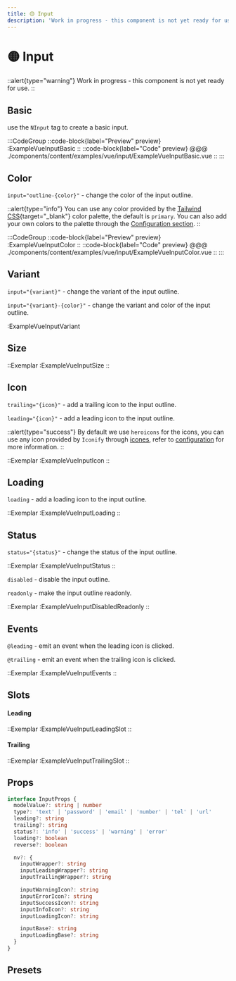 ```yaml
---
title: 🟡 Input
description: 'Work in progress - this component is not yet ready for use.'
---
```


# 🟡 Input

::alert{type="warning"}
Work in progress - this component is not yet ready for use.
::

## Basic

use the `NInput` tag to create a basic input.

:::CodeGroup
  ::code-block{label="Preview" preview}
    :ExampleVueInputBasic
  ::
  ::code-block{label="Code" preview}
@@@ ./components/content/examples/vue/input/ExampleVueInputBasic.vue
  ::
:::

## Color

<!-- @unocss-skip-start -->
`input="outline-{color}"` - change the color of the input outline.
<!-- @unocss-skip-end -->

::alert{type="info"}
You can use any color provided by the [Tailwind CSS](https://tailwindcss.com/docs/customizing-colors){target="_blank"} color palette, the default is `primary`. You can also add your own colors to the palette through the [Configuration section](/guide/getting-started/configuration).
::

:::CodeGroup
  ::code-block{label="Preview" preview}
    :ExampleVueInputColor
  ::
  ::code-block{label="Code" preview}
@@@ ./components/content/examples/vue/input/ExampleVueInputColor.vue
  ::
:::

## Variant

`input="{variant}"` - change the variant of the input outline.

`input="{variant}-{color}"` - change the variant and color of the input outline.

:ExampleVueInputVariant

## Size

::Exemplar
  :ExampleVueInputSize
::

## Icon

`trailing="{icon}"` - add a trailing icon to the input outline.

`leading="{icon}"` - add a leading icon to the input outline.

::alert{type="success"}
By default we use `heroicons` for the icons, you can use any icon provided by `Iconify` through [icones](https://icones.js.org/), refer to [configuration](/guide/getting-started/configuration) for more information.
::

::Exemplar
  :ExampleVueInputIcon
::

## Loading

`loading` - add a loading icon to the input outline.

::Exemplar
  :ExampleVueInputLoading
::

## Status

`status="{status}"` - change the status of the input outline.

::Exemplar
  :ExampleVueInputStatus
::

`disabled` - disable the input outline.

`readonly` - make the input outline readonly.

::Exemplar
  :ExampleVueInputDisabledReadonly
::
## Events

`@leading` - emit an event when the leading icon is clicked.

`@trailing` - emit an event when the trailing icon is clicked.

::Exemplar
  :ExampleVueInputEvents
::

## Slots

#### Leading

::Exemplar
  :ExampleVueInputLeadingSlot
::

#### Trailing

::Exemplar
  :ExampleVueInputTrailingSlot
::

## Props

```ts
interface InputProps {
  modelValue?: string | number
  type?: 'text' | 'password' | 'email' | 'number' | 'tel' | 'url'
  leading?: string
  trailing?: string
  status?: 'info' | 'success' | 'warning' | 'error'
  loading?: boolean
  reverse?: boolean

  nv?: {
    inputWrapper?: string
    inputLeadingWrapper?: string
    inputTrailingWrapper?: string

    inputWarningIcon?: string
    inputErrorIcon?: string
    inputSuccessIcon?: string
    inputInfoIcon?: string
    inputLoadingIcon?: string

    inputBase?: string
    inputLoadingBase?: string
  }
}
```

## Presets
